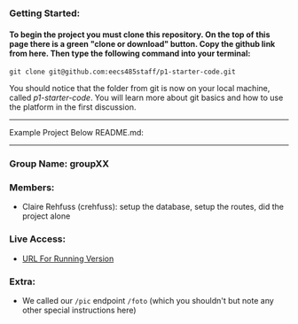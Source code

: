 ### Getting Started:

#### To begin the project you must clone this repository. On the top of this page there is a green "clone or download" button. Copy the github link from here. Then type the following command into your terminal: 

`git clone git@github.com:eecs485staff/p1-starter-code.git`

You should notice that the folder from git is now on your local machine, called *p1-starter-code*. You will learn more about git basics and how to use the platform in the first discussion. 

------

Example Project Below README.md:

------

### Group Name: groupXX

### Members:
  - Claire Rehfuss (crehfuss): setup the database, setup the routes, did the project alone

### Live Access:
  - [URL For Running Version](http://google.com)

### Extra:
  - We called our `/pic` endpoint `/foto` (which you shouldn't but note any other special instructions here)
